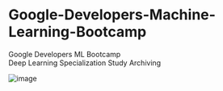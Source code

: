 # Google-Developers-Machine-Learning-Bootcamp
Google Developers ML Bootcamp<br>
Deep Learning Specialization Study Archiving

![image](https://user-images.githubusercontent.com/61140071/104050391-eab80f80-5229-11eb-8cd8-e664974cc507.png)
